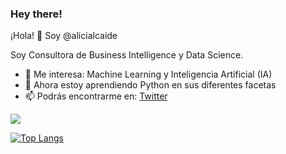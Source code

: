 ### Hey there!

¡Hola! 👋 Soy @alicialcaide

Soy Consultora de Business Intelligence y Data Science.

- 👀 Me interesa: Machine Learning y Inteligencia Artificial (IA)
- 🌱 Ahora estoy aprendiendo Python en sus diferentes facetas
- 📫 Podrás encontrarme en: [Twitter](https://twitter.com/alicialcaide "Twitter")

<!---
alicialcaide/alicialcaide is a ✨ special ✨ repository because its `README.md` (this file) appears on your GitHub profile.
You can click the Preview link to take a look at your changes.
--->
<a href="https://github.com/alicialcaide/github-readme-stats">
  <img align="center" src="![Alicia's GitHub stats](https://github-readme-stats.vercel.app/api?username=alicialcaide&show_icons=true&theme=vue)" />
</a>

[![Top Langs](https://github-readme-stats.vercel.app/api/top-langs/?username=alicialcaide&layout=compact)](https://github.com/alicialcaide/github-readme-stats)
